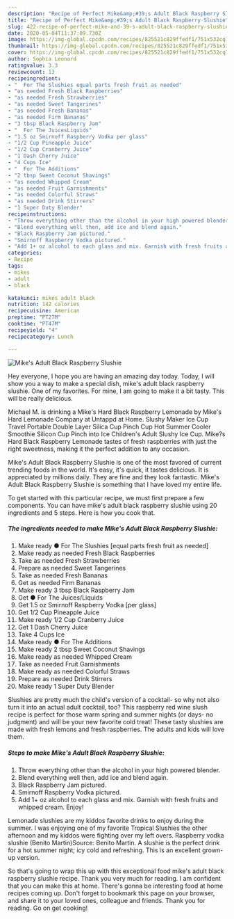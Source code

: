 ```yaml
---
description: "Recipe of Perfect Mike&amp;#39;s Adult Black Raspberry Slushie"
title: "Recipe of Perfect Mike&amp;#39;s Adult Black Raspberry Slushie"
slug: 422-recipe-of-perfect-mike-and-39-s-adult-black-raspberry-slushie
date: 2020-05-04T11:37:09.730Z
image: https://img-global.cpcdn.com/recipes/825521c829ffedf1/751x532cq70/mikes-adult-black-raspberry-slushie-recipe-main-photo.jpg
thumbnail: https://img-global.cpcdn.com/recipes/825521c829ffedf1/751x532cq70/mikes-adult-black-raspberry-slushie-recipe-main-photo.jpg
cover: https://img-global.cpcdn.com/recipes/825521c829ffedf1/751x532cq70/mikes-adult-black-raspberry-slushie-recipe-main-photo.jpg
author: Sophia Leonard
ratingvalue: 3.3
reviewcount: 13
recipeingredient:
- "  For The Slushies equal parts fresh fruit as needed"
- "as needed Fresh Black Raspberries"
- "as needed Fresh Strawberries"
- "as needed Sweet Tangerines"
- "as needed Fresh Bananas"
- "as needed Firm Bananas"
- "3 tbsp Black Raspberry Jam"
- "  For The JuicesLiquids"
- "1.5 oz Smirnoff Raspberry Vodka per glass"
- "1/2 Cup Pineapple Juice"
- "1/2 Cup Cranberry Juice"
- "1 Dash Cherry Juice"
- "4 Cups Ice"
- "  For The Additions"
- "2 tbsp Sweet Coconut Shavings"
- "as needed Whipped Cream"
- "as needed Fruit Garnishments"
- "as needed Colorful Straws"
- "as needed Drink Stirrers"
- "1 Super Duty Blender"
recipeinstructions:
- "Throw everything other than the alcohol in your high powered blender."
- "Blend everything well then, add ice and blend again."
- "Black Raspberry Jam pictured."
- "Smirnoff Raspberry Vodka pictured."
- "Add 1+ oz alcohol to each glass and mix. Garnish with fresh fruits and whipped cream. Enjoy!"
categories:
- Recipe
tags:
- mikes
- adult
- black

katakunci: mikes adult black 
nutrition: 142 calories
recipecuisine: American
preptime: "PT27M"
cooktime: "PT47M"
recipeyield: "4"
recipecategory: Lunch

---
```



![Mike&#39;s Adult Black Raspberry Slushie](https://img-global.cpcdn.com/recipes/825521c829ffedf1/751x532cq70/mikes-adult-black-raspberry-slushie-recipe-main-photo.jpg)

Hey everyone, I hope you are having an amazing day today. Today, I will show you a way to make a special dish, mike&#39;s adult black raspberry slushie. One of my favorites. For mine, I am going to make it a bit tasty. This will be really delicious.

Michael M. is drinking a Mike&#39;s Hard Black Raspberry Lemonade by Mike&#39;s Hard Lemonade Company at Untappd at Home. Slushy Maker Ice Cup Travel Portable Double Layer Silica Cup Pinch Cup Hot Summer Cooler Smoothie Silicon Cup Pinch into Ice Children&#39;s Adult Slushy Ice Cup. Mike?s Hard Black Raspberry Lemonade tastes of fresh raspberries with just the right sweetness, making it the perfect addition to any occasion.

Mike&#39;s Adult Black Raspberry Slushie is one of the most favored of current trending foods in the world. It's easy, it's quick, it tastes delicious. It is appreciated by millions daily. They are fine and they look fantastic. Mike&#39;s Adult Black Raspberry Slushie is something that I have loved my entire life.


To get started with this particular recipe, we must first prepare a few components. You can have mike&#39;s adult black raspberry slushie using 20 ingredients and 5 steps. Here is how you cook that.

<!--inarticleads1-->

##### The ingredients needed to make Mike&#39;s Adult Black Raspberry Slushie:

1. Make ready  ● For The Slushies [equal parts fresh fruit as needed]
1. Make ready as needed Fresh Black Raspberries
1. Take as needed Fresh Strawberries
1. Prepare as needed Sweet Tangerines
1. Take as needed Fresh Bananas
1. Get as needed Firm Bananas
1. Make ready 3 tbsp Black Raspberry Jam
1. Get  ● For The Juices/Liquids
1. Get 1.5 oz Smirnoff Raspberry Vodka [per glass]
1. Get 1/2 Cup Pineapple Juice
1. Make ready 1/2 Cup Cranberry Juice
1. Get 1 Dash Cherry Juice
1. Take 4 Cups Ice
1. Make ready  ● For The Additions
1. Make ready 2 tbsp Sweet Coconut Shavings
1. Make ready as needed Whipped Cream
1. Take as needed Fruit Garnishments
1. Make ready as needed Colorful Straws
1. Prepare as needed Drink Stirrers
1. Make ready 1 Super Duty Blender


Slushies are pretty much the child&#39;s version of a cocktail- so why not also turn it into an actual adult cocktail, too? This raspberry red wine slush recipe is perfect for those warm spring and summer nights (or days- no judgment) and will be your new favorite cold treat! These tasty slushies are made with fresh lemons and fresh raspberries. The adults and kids will love them. 

<!--inarticleads2-->

##### Steps to make Mike&#39;s Adult Black Raspberry Slushie:

1. Throw everything other than the alcohol in your high powered blender.
1. Blend everything well then, add ice and blend again.
1. Black Raspberry Jam pictured.
1. Smirnoff Raspberry Vodka pictured.
1. Add 1+ oz alcohol to each glass and mix. Garnish with fresh fruits and whipped cream. Enjoy!


Lemonade slushies are my kiddos favorite drinks to enjoy during the summer. I was enjoying one of my favorite Tropical Slushies the other afternoon and my kiddos were fighting over my left overs. Raspberry vodka slushie (Benito Martin)Source: Benito Martin. A slushie is the perfect drink for a hot summer night; icy cold and refreshing. This is an excellent grown-up version. 

So that's going to wrap this up with this exceptional food mike&#39;s adult black raspberry slushie recipe. Thank you very much for reading. I am confident that you can make this at home. There's gonna be interesting food at home recipes coming up. Don't forget to bookmark this page on your browser, and share it to your loved ones, colleague and friends. Thank you for reading. Go on get cooking!
